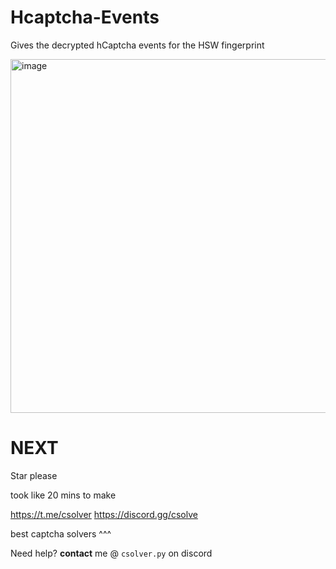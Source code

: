 # Hcaptcha-Events
Gives the decrypted hCaptcha events for the HSW fingerprint


<img width="566" alt="image" src="https://github.com/user-attachments/assets/3634f2ff-e639-42e3-ab79-6a1568252f89">

# NEXT

Star please

took like 20 mins to make 

https://t.me/csolver
https://discord.gg/csolve 

best captcha solvers ^^^

Need help? **contact** me @ `csolver.py` on discord 
